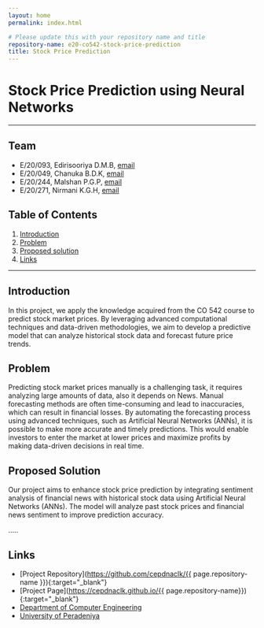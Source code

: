 ```yaml
---
layout: home
permalink: index.html

# Please update this with your repository name and title
repository-name: e20-co542-stock-price-prediction
title: Stock Price Prediction
---
```


[comment]: # "This is the standard layout for the project, but you can clean this and use your own template"

# Stock Price Prediction using Neural Networks

---

<!-- 
This is a sample image, to show how to add images to your page. To learn more options, please refer [this](https://projects.ce.pdn.ac.lk/docs/faq/how-to-add-an-image/)

![Sample Image](./images/sample.png)
 -->

## Team
-  E/20/093, Edirisooriya D.M.B, [email](mailto:e20093@eng.pdn.ac.lk)
-  E/20/049, Chanuka B.D.K, [email](mailto:e20049@eng.pdn.ac.lk)
-  E/20/244, Malshan P.G.P, [email](mailto:e200244@eng.pdn.ac.lk)
-  E/20/271, Nirmani K.G.H, [email](mailto:e200271@eng.pdn.ac.lk)

## Table of Contents
1. [Introduction](#introduction)
2. [Problem](#problem)
3. [Proposed solution](#proposed_solution)
4. [Links](#links)

---

## Introduction
In this project, we apply the knowledge acquired from the CO 542 course to predict stock market prices. By leveraging advanced computational techniques and data-driven methodologies, we aim to develop a predictive model that can analyze historical stock data and forecast future price trends.

## Problem
Predicting stock market prices manually is a challenging task, it requires analyzing large amounts of data, also it depends on News. Manual forecasting methods are often time-consuming and lead to inaccuracies, which can result in financial losses. By automating the forecasting process using advanced techniques, such as Artificial Neural Networks (ANNs), it is possible to make more accurate and timely predictions. This would enable investors to enter the market at lower prices and maximize profits by making data-driven decisions in real time.

## Proposed Solution
Our project aims to enhance stock price prediction by integrating sentiment analysis of financial news with historical stock data using Artificial Neural Networks (ANNs). The model will analyze past stock prices and financial news sentiment to improve prediction accuracy.

.....

## Links

- [Project Repository](https://github.com/cepdnaclk/{{ page.repository-name }}){:target="_blank"}
- [Project Page](https://cepdnaclk.github.io/{{ page.repository-name}}){:target="_blank"}
- [Department of Computer Engineering](http://www.ce.pdn.ac.lk/)
- [University of Peradeniya](https://eng.pdn.ac.lk/)


[//]: # (Please refer this to learn more about Markdown syntax)
[//]: # (https://github.com/adam-p/markdown-here/wiki/Markdown-Cheatsheet)
